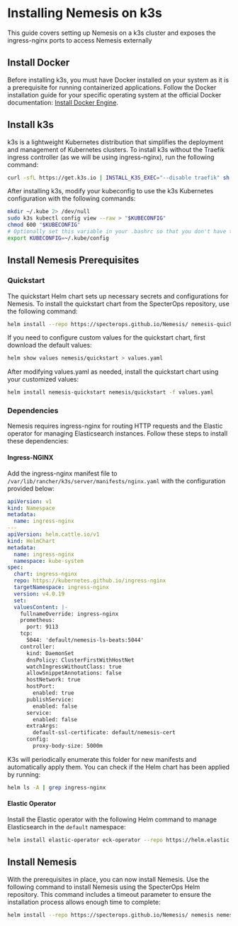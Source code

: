 # Installing Nemesis on k3s

This guide covers setting up Nemesis on a k3s cluster and exposes the ingress-nginx ports to access Nemesis externally

## Install Docker

Before installing k3s, you must have Docker installed on your system as it is a prerequisite for running containerized applications. Follow the Docker installation guide for your specific operating system at the official Docker documentation: [Install Docker Engine](https://docs.docker.com/engine/install/).


## Install k3s

k3s is a lightweight Kubernetes distribution that simplifies the deployment and management of Kubernetes clusters. To install k3s without the Traefik ingress controller (as we will be using ingress-nginx), run the following command:

```bash
curl -sfL https://get.k3s.io | INSTALL_K3S_EXEC="--disable traefik" sh -s -
```

After installing k3s, modify your kubeconfig to use the k3s Kubernetes configuration with the following commands:

```bash
mkdir ~/.kube 2> /dev/null
sudo k3s kubectl config view --raw > "$KUBECONFIG"
chmod 600 "$KUBECONFIG"
# Optionally set this variable in your .bashrc so that you don't have to set it every time
export KUBECONFIG=~/.kube/config
```

## Install Nemesis Prerequisites

### Quickstart

The quickstart Helm chart sets up necessary secrets and configurations for Nemesis. To install the quickstart chart from the SpecterOps repository, use the following command:

```bash
helm install --repo https://specterops.github.io/Nemesis/ nemesis-quickstart quickstart
```

If you need to configure custom values for the quickstart chart, first download the default values:

```bash
helm show values nemesis/quickstart > values.yaml
```

After modifying values.yaml as needed, install the quickstart chart using your customized values:

```bash
helm install nemesis-quickstart nemesis/quickstart -f values.yaml
```

### Dependencies

Nemesis requires ingress-nginx for routing HTTP requests and the Elastic operator for managing Elasticsearch instances. Follow these steps to install these dependencies:

#### Ingress-NGINX

Add the ingress-nginx manifest file to `/var/lib/rancher/k3s/server/manifests/nginx.yaml` with the configuration provided below:

```yaml
apiVersion: v1
kind: Namespace
metadata:
  name: ingress-nginx
---
apiVersion: helm.cattle.io/v1
kind: HelmChart
metadata:
  name: ingress-nginx
  namespace: kube-system
spec:
  chart: ingress-nginx
  repo: https://kubernetes.github.io/ingress-nginx
  targetNamespace: ingress-nginx
  version: v4.0.19
  set:
  valuesContent: |-
    fullnameOverride: ingress-nginx
    prometheus:
      port: 9113
    tcp:
      5044: 'default/nemesis-ls-beats:5044'
    controller:
      kind: DaemonSet
      dnsPolicy: ClusterFirstWithHostNet
      watchIngressWithoutClass: true
      allowSnippetAnnotations: false
      hostNetwork: true
      hostPort:
        enabled: true
      publishService:
        enabled: false
      service:
        enabled: false
      extraArgs:
        default-ssl-certificate: default/nemesis-cert
      config:
        proxy-body-size: 5000m
```

K3s will periodically enumerate this folder for new manifests and automatically apply them. You can check if the Helm chart has been applied by running:

```bash
helm ls -A | grep ingress-nginx
```

#### Elastic Operator

Install the Elastic operator with the following Helm command to manage Elasticsearch in the `default` namespace:

```bash
helm install elastic-operator eck-operator --repo https://helm.elastic.co --namespace elastic-system --create-namespace --set managedNamespaces='{default}'
```


## Install Nemesis

With the prerequisites in place, you can now install Nemesis. Use the following command to install Nemesis using the SpecterOps Helm repository. This command includes a timeout parameter to ensure the installation process allows enough time to complete:

```bash
helm install --repo https://specterops.github.io/Nemesis/ nemesis nemesis --timeout '45m'
```
